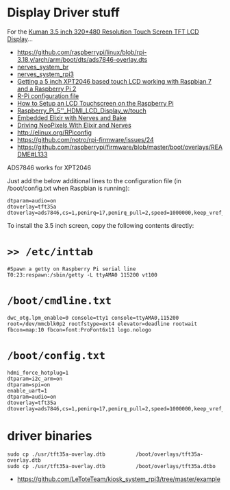 # Display Driver stuff


For the [Kuman 3.5 inch 320*480 Resolution Touch Screen TFT LCD Display](https://www.amazon.de/Kuman-Resolution-Display-Protective-Raspberry/dp/B01FX7909Q/)...


- https://github.com/raspberrypi/linux/blob/rpi-3.18.y/arch/arm/boot/dts/ads7846-overlay.dts
- [nerves_system_br](https://github.com/nerves-project/nerves_system_br/blob/master/README.md)
- [nerves_system_rpi3](https://github.com/nerves-project/nerves_system_rpi3/blob/master/README.md)
- [Getting a 5 inch XPT2046 based touch LCD working with Raspbian 7 and a Raspberry Pi 2](https://blog.ask-a.ninja/?p=48)
- [R-Pi configuration file](http://elinux.org/R-Pi_configuration_file#How_to_edit_from_a_Windows_PC)
- [How to Setup an LCD Touchscreen on the Raspberry Pi](http://www.circuitbasics.com/setup-lcd-touchscreen-raspberry-pi/)
- [Raspberry_Pi_5''_HDMI_LCD_Display_w/touch](http://www.electrodragon.com/w/Raspberry_Pi_5''_HDMI_LCD_Display_w/touch)
- [Embedded Elixir with Nerves and Bake](http://wsmoak.net/2016/01/11/embedded-elixir-nerves-bake.html)
- [Driving NeoPixels With Elixir and Nerves](http://www.gregmefford.com/blog/2016/01/22/driving-neopixels-with-elixir-and-nerves/)
- http://elinux.org/RPiconfig
- https://github.com/notro/rpi-firmware/issues/24
- https://github.com/raspberrypi/firmware/blob/master/boot/overlays/README#L133

ADS7846 works for XPT2046 

Just add the below additional lines to the configuration file (in /boot/config.txt when Raspbian is running):

```
dtparam=audio=on
dtoverlay=tft35a
dtoverlay=ads7846,cs=1,penirq=17,penirq_pull=2,speed=1000000,keep_vref_on=1,swapxy=1,pmax=255,xohms=60,xmin=200,xmax=3900,ymin=200,ymax=3900
```

To install the 3.5 inch screen, copy the following contents directly:


# `>> /etc/inttab`

```
#Spawn a getty on Raspberry Pi serial line
T0:23:respawn:/sbin/getty -L ttyAMA0 115200 vt100
```


# `/boot/cmdline.txt`

```
dwc_otg.lpm_enable=0 console=tty1 console=ttyAMA0,115200 root=/dev/mmcblk0p2 rootfstype=ext4 elevator=deadline rootwait fbcon=map:10 fbcon=font:ProFont6x11 logo.nologo
```

# `/boot/config.txt` 

```
hdmi_force_hotplug=1
dtparam=i2c_arm=on
dtparam=spi=on
enable_uart=1
dtparam=audio=on
dtoverlay=tft35a
dtoverlay=ads7846,cs=1,penirq=17,penirq_pull=2,speed=1000000,keep_vref_on=1,swapxy=1,pmax=255,xohms=60,xmin=200,xmax=3900,ymin=200,ymax=3900
```

# driver binaries

```
sudo cp ./usr/tft35a-overlay.dtb          /boot/overlays/tft35a-overlay.dtb
sudo cp ./usr/tft35a-overlay.dtb          /boot/overlays/tft35a.dtbo
```
- https://github.com/LeToteTeam/kiosk_system_rpi3/tree/master/example
